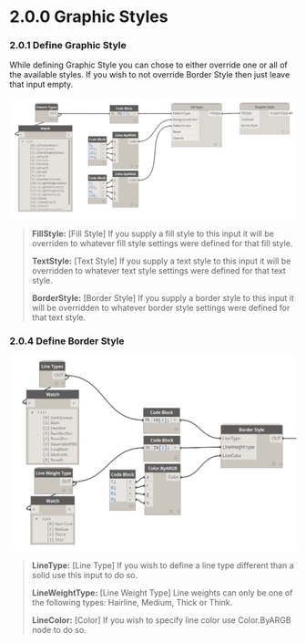 # 2.0.0 Graphic Styles

### 2.0.1 Define Graphic Style

While defining Graphic Style you can chose to either override one or all of the available styles. If you wish to not override Border Style then just leave that input empty.

![](cellValue4.png)

<blockquote>
<p><b> FillStyle:</b> [Fill Style] If you supply a fill style to this input it will be overriden to whatever fill style settings were defined for that fill style.</p>
<p><b> TextStyle:</b> [Text Style] If you supply a text style to this input it will be overridden to whatever text style settings were defined for that text style.</p>
<p><b> BorderStyle:</b> [Border Style] If you supply a border style to this input it will be overridden to whatever border style settings were defined for that text style.</p>
</blockquote>

### 2.0.4 Define Border Style

![](borderStyle.png)

<blockquote>
<p><b> LineType:</b> [Line Type] If you wish to define a line type different than a solid use this input to do so.</p>
<p><b> LineWeightType:</b> [Line Weight Type] Line weights can only be one of the following types: Hairline, Medium, Thick or Think.</p>
<p><b> LineColor:</b> [Color] If you wish to specify line color use Color.ByARGB node to do so.</p>
</blockquote>
